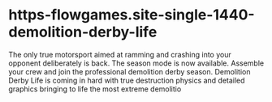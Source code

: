 # https-flowgames.site-single-1440-demolition-derby-life
The only true motorsport aimed at ramming and crashing into your opponent deliberately is back. The season mode is now available. Assemble your crew and join the professional demolition derby season. Demolition Derby Life is coming in hard with true destruction physics and detailed graphics bringing to life the most extreme demolitio
